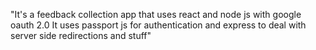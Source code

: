 "It's a feedback collection app that uses react and node js with google oauth 2.0 It uses passport js for authentication and express to deal with server side redirections and stuff" 
